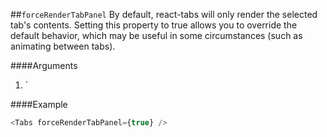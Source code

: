 ##`forceRenderTabPanel`
By default, react-tabs will only render the selected tab's contents. Setting this property to true allows you to override the default behavior, which may be useful in some circumstances (such as animating between tabs).

####Arguments
1. `


####Example
```javascript
<Tabs forceRenderTabPanel={true} />
```